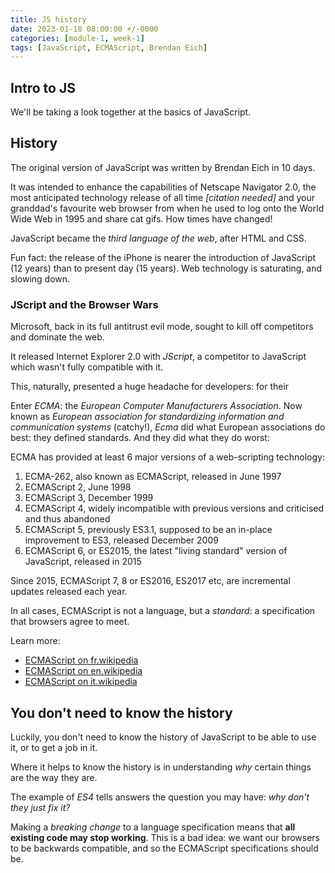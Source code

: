 ```yaml
---
title: JS history
date: 2023-01-18 08:00:00 +/-0000
categories: [module-1, week-1]
tags: [JavaScript, ECMAScript, Brendan Eich]
---
```


## Intro to JS

We'll be taking a look together at the basics of JavaScript.

## History

The original version of JavaScript was written by Brendan Eich in 10 days.

It was intended to enhance the capabilities of Netscape Navigator 2.0,
the most anticipated technology release of all time *[citation needed]*
and your granddad's favourite web browser from when he used to log onto the World Wide Web in 1995 and share cat gifs.
How times have changed!

JavaScript became the _third language of the web_, after HTML and CSS.

Fun fact: the release of the iPhone is nearer the introduction of JavaScript (12 years) than to present day (15 years).
Web technology is saturating, and slowing down.

### JScript and the Browser Wars

Microsoft, back in its full antitrust evil mode, sought to kill off competitors and dominate the web.

It released Internet Explorer 2.0 with _JScript_, a competitor to JavaScript which wasn't fully compatible with it.

This, naturally, presented a huge headache for developers: for their

Enter _ECMA_: the _European Computer Manufacturers Association_. Now known as _European association for standardizing information and communication systems_ (catchy!), _Ecma_ did what European associations do best: they defined standards.
And they did what they do worst: 

ECMA has provided at least 6 major versions of a web-scripting technology:

1. ECMA-262, also known as ECMAScript, released in June 1997
2. ECMAScript 2, June 1998
3. ECMAScript 3, December 1999
4. ECMAScript 4, widely incompatible with previous versions and criticised and thus abandoned
5. ECMAScript 5, previously ES3.1, supposed to be an in-place improvement to ES3, released December 2009
6. ECMAScript 6, or ES2015, the latest "living standard" version of JavaScript, released in 2015

Since 2015, ECMAScript 7, 8 or ES2016, ES2017 etc, are incremental updates released each year.

In all cases, ECMAScript is not a language, but a _standard_: a specification that browsers agree to meet.

Learn more:

- [ECMAScript on fr.wikipedia](https://fr.wikipedia.org/wiki/ECMAScript)
- [ECMAScript on en.wikipedia](https://en.wikipedia.org/wiki/ECMAScript)
- [ECMAScript on it.wikipedia](https://it.wikipedia.org/wiki/ECMAScript)

## You don't need to know the history

Luckily, you don't need to know the history of JavaScript to be able to use it, or to get a job in it.

Where it helps to know the history is in understanding _why_ certain things are the way they are.

The example of _ES4_ tells answers the question you may have: _why don't they just fix it?_

Making a _breaking change_ to a language specification means that **all existing code may stop working**.
This is a bad idea: we want our browsers to be backwards compatible, and so the ECMAScript specifications should be.
